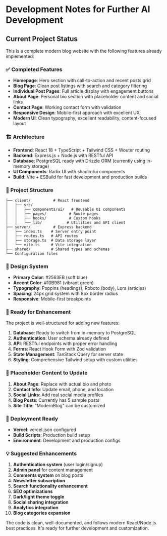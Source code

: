 # Development Notes for Further AI Development

## Current Project Status

This is a complete modern blog website with the following features already implemented:

### ✅ Completed Features
- **Homepage**: Hero section with call-to-action and recent posts grid
- **Blog Page**: Clean post listings with search and category filtering
- **Individual Post Pages**: Full article display with engagement buttons
- **About Page**: Personal bio section with placeholder content and social links
- **Contact Page**: Working contact form with validation
- **Responsive Design**: Mobile-first approach with excellent UX
- **Modern UI**: Clean typography, excellent readability, content-focused layout

### 🏗️ Architecture
- **Frontend**: React 18 + TypeScript + Tailwind CSS + Wouter routing
- **Backend**: Express.js + Node.js with RESTful API
- **Database**: PostgreSQL ready with Drizzle ORM (currently using in-memory storage)
- **UI Components**: Radix UI with shadcn/ui components
- **Build**: Vite + ESBuild for fast development and production builds

### 📂 Project Structure
```
├── client/          # React frontend
│   ├── src/
│   │   ├── components/ui/   # Reusable UI components
│   │   ├── pages/          # Route pages
│   │   ├── hooks/          # Custom hooks
│   │   └── lib/           # Utilities and API client
├── server/          # Express backend
│   ├── index.ts    # Server entry point
│   ├── routes.ts   # API routes
│   ├── storage.ts  # Data storage layer
│   └── vite.ts     # Vite integration
├── shared/         # Shared types and schemas
└── Configuration files
```

### 🎨 Design System
- **Primary Color**: #2563EB (soft blue)
- **Accent Color**: #10B981 (vibrant green)
- **Typography**: Poppins (headings), Roboto (body), Lora (articles)
- **Spacing**: 24px grid system with 8px border radius
- **Responsive**: Mobile-first breakpoints

### 🔧 Ready for Enhancement

The project is well-structured for adding new features:

1. **Database**: Ready to switch from in-memory to PostgreSQL
2. **Authentication**: User schema already defined
3. **API**: RESTful endpoints with proper error handling
4. **Forms**: React Hook Form with Zod validation
5. **State Management**: TanStack Query for server state
6. **Styling**: Comprehensive Tailwind setup with custom utilities

### 📝 Placeholder Content to Update

1. **About Page**: Replace with actual bio and photo
2. **Contact Info**: Update email, phone, and location
3. **Social Links**: Add real social media profiles
4. **Blog Posts**: Currently has 5 sample posts
5. **Site Title**: "ModernBlog" can be customized

### 🚀 Deployment Ready

- **Vercel**: vercel.json configured
- **Build Scripts**: Production build setup
- **Environment**: Development and production configs

### 💡 Suggested Enhancements

1. **Authentication system** (user login/signup)
2. **Admin panel** for content management
3. **Comments system** on blog posts
4. **Newsletter subscription**
5. **Search functionality enhancement**
6. **SEO optimizations**
7. **Dark/light theme toggle**
8. **Social sharing integration**
9. **Analytics integration**
10. **Blog categories expansion**

The code is clean, well-documented, and follows modern React/Node.js best practices. It's ready for further development and customization.